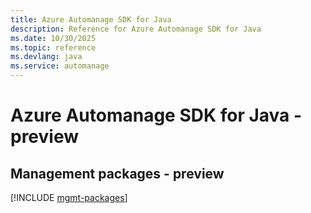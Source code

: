 ```yaml
---
title: Azure Automanage SDK for Java
description: Reference for Azure Automanage SDK for Java
ms.date: 10/30/2025
ms.topic: reference
ms.devlang: java
ms.service: automanage
---
```

# Azure Automanage SDK for Java - preview

## Management packages - preview
[!INCLUDE [mgmt-packages](automanage-mgmt-index.md)]